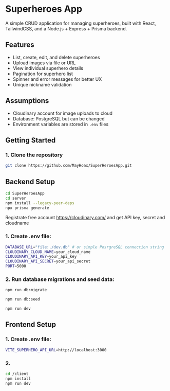 # Superheroes App

A simple CRUD application for managing superheroes, built with React, TailwindCSS, and a Node.js + Express + Prisma backend.

## Features

- List, create, edit, and delete superheroes
- Upload images via file or URL
- View individual superhero details
- Pagination for superhero list
- Spinner and error messages for better UX
- Unique nickname validation

## Assumptions

- Cloudinary account for image uploads to cloud
- Database: PostgreSQL but can be changed
- Environment variables are stored in `.env` files

## Getting Started

### 1. Clone the repository

```bash
git clone https://github.com/MayHoax/SuperHeroesApp.git
```

## Backend Setup

```bash
cd SuperHeroesApp
cd server
npm install --legacy-peer-deps
npx prisma generate

```

Registrate free account https://cloudinary.com/ and get API key, secret and cloudname

### 1. Create .env file:

```bash
DATABASE_URL="file:./dev.db" # or simple PosrgreSQL connection string
CLOUDINARY_CLOUD_NAME=your_cloud_name
CLOUDINARY_API_KEY=your_api_key
CLOUDINARY_API_SECRET=your_api_secret
PORT=5000
```

### 2. Run database migrations and seed data:

```bash
npm run db:migrate

npm run db:seed

npm run dev
```

## Frontend Setup

### 1. Create .env file:

```bash
VITE_SUPERHERO_API_URL=http://localhost:3000
```

### 2.

```bash
cd /client
npm install
npm run dev
```
